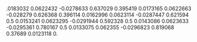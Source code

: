 .0183032 0.0622432 -0.0278633 0.637029 0.395419 
0.0173165 0.0622663 -0.028279 0.626368 0.396114 
0.0162996 0.0623114 -0.0287447 0.621594 0.5 
0.0153241 0.0623295 -0.0291944 0.592328 0.5 
0.0143086 0.0623633 -0.0295361 0.780167 0.5 
0.0133075 0.062355 -0.0296823 0.819068 0.37689 
0.0123118 0.
